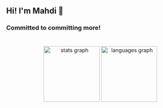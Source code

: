 <h2 align="left">Hi! I'm Mahdi 🦧</h2>

###

<h3 align="left">Committed to committing more!</h3>

#

<div align="center">
  <img src="https://github-readme-stats.vercel.app/api?username=MahdiMirshafiee&hide_title=false&hide_rank=false&show_icons=true&include_all_commits=true&count_private=true&disable_animations=false&theme=github_dark&locale=en&hide_border=true" height="150" alt="stats graph"  />
  <img src="https://github-readme-stats.vercel.app/api/top-langs?username=MahdiMirshafiee&locale=en&hide_title=false&layout=compact&card_width=320&langs_count=5&theme=prussian&hide_border=true" height="150" alt="languages graph"  />
</div>
